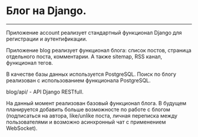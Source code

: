 # Блог на Django.
---


Приложение account реализует стандартный функционал Django для регистрации и аутентификации.

Приложение blog реализует функционал блога: список постов, страница отдельного поста, комментарии. А также sitemap, RSS канал, функционал тегов.

В качестве базы данных используется PostgreSQL. Поиск по блогу реализован с использованием функционала PostgreSQL.

blog/api/ - API Django RESTfull.

На данный момент реализован базовый функционал блога. В будущем планируется добавить больше возможносте по работе с блогом 
(подписаться на автора, like/unlike поста, личная переписка между пользователями и возможно асинхронный чат с применением WebSocket). 


